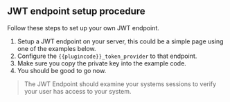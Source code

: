 ## JWT endpoint setup procedure

Follow these steps to set up your own JWT endpoint.

 1. Setup a JWT endpoint on your server, this could be a simple page using one of the examples below.
 2. Configure the `{{plugincode}}_token_provider` to that endpoint.
 3. Make sure you copy the private key into the example code.
 4. You should be good to go now.

 > The JWT Endpoint should examine your systems sessions to verify your user has access to your system.
